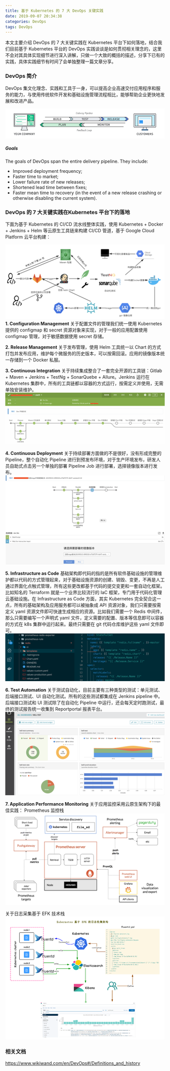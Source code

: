 ```yaml
---
title: 基于 Kubernetes 的 7 大 DevOps 关键实践
date: 2019-09-07 20:34:38
categories: DevOps
tags: DevOps
---
```


本文主要介绍 DevOps 的 7 大关键实践在 Kubernetes 平台下如何落地，结合我们目前基于 Kubernetes 平台的 DevOps 实践谈谈是如何贯彻相关理念的，这里不会对其具体实现细节进行深入讲解，只做一个大致的概括的描述，分享下已有的实践，具体实践细节有时间了会单独整理一篇文章分享。

### DevOps 简介
DevOps 集文化理念、实践和工具于一身，可以提高企业高速交付应用程序和服务的能力，与使用传统软件开发和基础设施管理流程相比，能够帮助企业更快地发展和改进产品。

![](/images/devops.png)

##### Goals
The goals of DevOps span the entire delivery pipeline. They include:
- Improved deployment frequency;
- Faster time to market;
- Lower failure rate of new releases;
- Shortened lead time between fixes;
- Faster mean time to recovery (in the event of a new release crashing or otherwise disabling the current system).

### DevOps 的 7 大关键实践在Kubernetes 平台下的落地
下面为基于 Kubernetes 的 CI/CD  流水线整体实践，使用 Kubernetes + Docker + Jenkins + Helm 等云原生工具链来构建 CI/CD 管道，基于 Google Cloud Platform 云平台构建：

![](/images/k8s-devops-ci-cd.png)
**1. Configuration Management**
关于配置文件的管理我们统一使用 Kubernetes 提供的 configmap 和 secret 资源对象来实现，对于一般的应用配置使用 configmap 管理，对于敏感数据使用 secret 存储。

**2. Release Management**
关于发布管理，使用 Helm 工具统一以 Chart 的方式打包并发布应用，维护每个微服务的历史版本，可以按需回滚。应用的镜像版本统一存储到一个 Docker 私服。

**3. Continuous Integration**
关于持续集成整合了一套完全开源的工具链：Gitlab + Maven + Jenkins + TestNg + SonarQuebe + Allure。Jenkins 运行在 Kubernetes 集群中，所有的工具链都以容器的方式运行，按需定义并使用，无需单独安装维护。
![](/images/k8s-ci-jenkins-pipeline.png)

**4. Continuous Deployment**
关于持续部署方面做的不是很好，没有形成完整的 Pipeline，整个自动化 Pipeline 进行到预发布环境，对于生产环境发布，研发人员自助式点击另一个单独的部署 Pipeline Job 进行部署，选择镜像版本进行发布。
![](/images/k8s-cd-jenkins-pipeline.png)

**5. Infrastructure as Code**
基础架构即代码的指的是所有软件基础设施的管理维护都以代码的方式管理起来，对于基础设施资源的创建、销毁、变更，不再是人工通过界面化点触式管理，所有这些更改都基于代码的提交变更和一套自动化框架。比如知名的 Terraform 就是一个业界比较流行的 IaC 框架，专门用于代码化管理云基础设施。在 Infrastructure as Code 方面，其实 Kubernetes 完全契合这一点，所有的基础架构及应用服务都可以被抽象成 API 资源对象，我们只需要按需定义 yaml 资源文件即可快速生成相应的资源。比如我们需要一个 Redis 中间件，那么只需要编写一个声明式 yaml 文件，定义需要的配置、版本等信息即可以容器的方式在 k8s 集群中运行起来。最终只需要在 git 代码仓库维护这些 yaml 文件即可。
![](/images/k8s-iac.png)

**6. Test Automation**
关于测试自动化，目前主要有三种类型的测试：单元测试、后端接口测试、UI 自动化测试。所有的这些测试都集成在 Jenkins pipeline 中。后端接口测试和 UI 测试除了在自动化 Pipeline 中运行，还会每天定时跑测试，最终的测试报告统一收集到 Reportportal 报表平台。
![](/images/rp_dashboard.png)

**7. Application Performance Monitoring**
关于应用监控采用云原生架构下的最佳实践： Prometheus 监控栈
![](/images/prometheus-arch.png)

关于日志采集基于 EFK 技术栈
![](/images/k8s-efk-arch.png)

###  相关文档
https://www.wikiwand.com/en/DevOps#/Definitions_and_history
